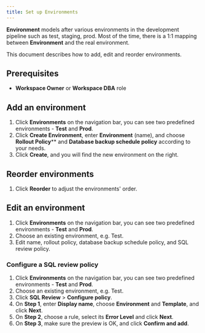 ```yaml
---
title: Set up Environments
---
```


**Environment** models after various environments in the development pipeline such as test, staging, prod. Most of the time, there is a 1:1 mapping between **Environment** and the real environment.

This document describes how to add, edit and reorder environments.

## Prerequisites
- **Workspace Owner** or **Workspace DBA** role

## Add an environment

1. Click **Environments** on the navigation bar, you can see two predefined environments - **Test** and **Prod**. 
2. Click **Create Environment**, enter **Environment** (name), and choose **Rollout Policy**** and **Database backup schedule policy** according to your needs.
3. Click **Create**, and you will find the new environment on the right.

## Reorder environments

1. Click **Reorder** to adjust the environments' order.

## Edit an environment
1. Click **Environments** on the navigation bar, you can see two predefined environments - **Test** and **Prod**. 
1. Choose an existing environment, e.g. Test.
2. Edit name, rollout policy, database backup schedule policy, and SQL review policy.

### Configure a SQL review policy

1. Click **Environments** on the navigation bar, you can see two predefined environments - **Test** and **Prod**. 
1. Choose an existing environment, e.g. Test.
2. Click **SQL Review** > **Configure policy**. 
3. On **Step 1**, enter **Display name**, choose **Environment** and **Template**, and click **Next**.
4. On **Step 2**, choose a rule, select its **Error Level** and click **Next**.
5. On **Step 3**, make sure the preview is OK, and click **Confirm and add**.